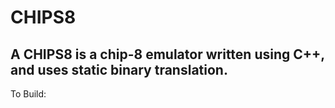 # CHIPS8
## A CHIPS8 is a chip-8 emulator written using C++, and uses static binary translation.

To Build:
